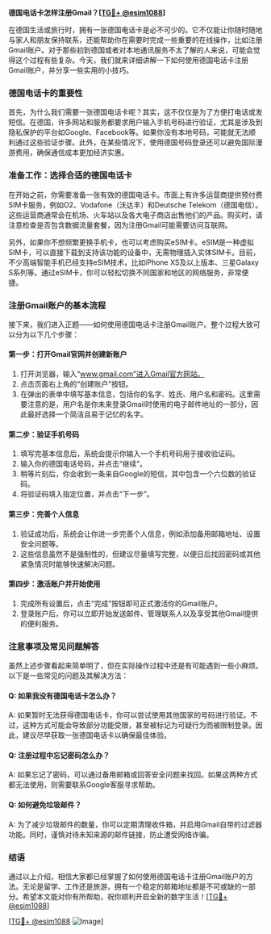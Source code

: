 **德国电话卡怎样注册Gmail？[[TG💪+ @esim1088](https://t.me/s/esim1088)]**

在德国生活或旅行时，拥有一张德国电话卡是必不可少的。它不仅能让你随时随地与家人和朋友保持联系，还能帮助你在需要时完成一些重要的在线操作，比如注册Gmail账户。对于那些初到德国或者对本地通讯服务不太了解的人来说，可能会觉得这个过程有些复杂。今天，我们就来详细讲解一下如何使用德国电话卡注册Gmail账户，并分享一些实用的小技巧。

### 德国电话卡的重要性

首先，为什么我们需要一张德国电话卡呢？其实，这不仅仅是为了方便打电话或发短信。在德国，许多网站和服务都要求用户输入手机号码进行验证，尤其是涉及到隐私保护的平台如Google、Facebook等。如果你没有本地号码，可能就无法顺利通过这些验证步骤。此外，在某些情况下，使用德国号码登录还可以避免国际漫游费用，确保通信成本更加经济实惠。

### 准备工作：选择合适的德国电话卡

在开始之前，你需要准备一张有效的德国电话卡。市面上有许多运营商提供预付费SIM卡服务，例如O2、Vodafone（沃达丰）和Deutsche Telekom（德国电信）。这些运营商通常会在机场、火车站以及各大电子商店出售他们的产品。购买时，请注意检查是否包含数据流量套餐，因为注册Gmail可能需要访问互联网。

另外，如果你不想频繁更换手机卡，也可以考虑购买eSIM卡。eSIM是一种虚拟SIM卡，可以直接下载到支持该功能的设备中，无需物理插入实体SIM卡。目前，不少高端智能手机已经支持eSIM技术，比如iPhone XS及以上版本、三星Galaxy S系列等。通过eSIM卡，你可以轻松切换不同国家和地区的网络服务，非常便捷。

### 注册Gmail账户的基本流程

接下来，我们进入正题——如何使用德国电话卡注册Gmail账户。整个过程大致可以分为以下几个步骤：

#### 第一步：打开Gmail官网并创建新账户

1. 打开浏览器，输入“www.gmail.com”进入Gmail官方网站。
2. 点击页面右上角的“创建账户”按钮。
3. 在弹出的表单中填写基本信息，包括你的名字、姓氏、用户名和密码。这里需要注意的是，用户名是你未来登录Gmail时使用的电子邮件地址的一部分，因此最好选择一个简洁且易于记忆的名字。

#### 第二步：验证手机号码

1. 填写完基本信息后，系统会提示你输入一个手机号码用于接收验证码。
2. 输入你的德国电话号码，并点击“继续”。
3. 稍等片刻后，你会收到一条来自Google的短信，其中包含一个六位数的验证码。
4. 将验证码填入指定位置，并点击“下一步”。

#### 第三步：完善个人信息

1. 验证成功后，系统会让你进一步完善个人信息，例如添加备用邮箱地址、设置安全问题等。
2. 这些信息虽然不是强制性的，但建议尽量填写完整，以便日后找回密码或其他紧急情况时能够快速解决问题。

#### 第四步：激活账户并开始使用

1. 完成所有设置后，点击“完成”按钮即可正式激活你的Gmail账户。
2. 登录账户后，你可以立即开始发送邮件、管理联系人以及享受其他Gmail提供的便利服务。

### 注意事项及常见问题解答

虽然上述步骤看起来简单明了，但在实际操作过程中还是有可能遇到一些小麻烦。以下是一些常见的问题及其解决方法：

#### Q: 如果我没有德国电话卡怎么办？
A: 如果暂时无法获得德国电话卡，你可以尝试使用其他国家的号码进行验证。不过，这种方式可能会导致部分功能受限，甚至被标记为可疑行为而被限制登录。因此，建议尽早获取一张德国电话卡以确保最佳体验。

#### Q: 注册过程中忘记密码怎么办？
A: 如果忘记了密码，可以通过备用邮箱或回答安全问题来找回。如果这两种方式都无法使用，则需要联系Google客服寻求帮助。

#### Q: 如何避免垃圾邮件？
A: 为了减少垃圾邮件的数量，你可以定期清理收件箱，并启用Gmail自带的过滤器功能。同时，谨慎对待未知来源的邮件链接，防止遭受网络诈骗。

### 结语

通过以上介绍，相信大家都已经掌握了如何使用德国电话卡注册Gmail账户的方法。无论是留学、工作还是旅游，拥有一个稳定的邮箱地址都是不可或缺的一部分。希望本文能对你有所帮助，祝你顺利开启全新的数字生活！[[TG💪+ @esim1088](https://t.me/s/esim1088)]

[[TG💪+ @esim1088](https://t.me/s/esim1088) ![Image](https://i.postimg.cc/4NQfJmqS/Snipaste-2025-05-13-00-14-12.png)]